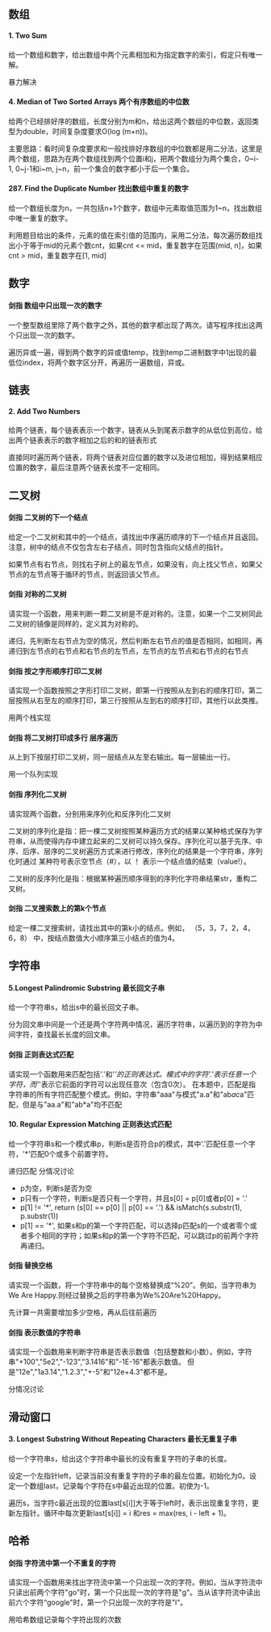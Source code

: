 ## 数组
#### 1. Two Sum 
给一个数组和数字，给出数组中两个元素相加和为指定数字的索引，假定只有唯一解。

暴力解决

#### 4. Median of Two Sorted Arrays 两个有序数组的中位数
给两个已经排好序的数组，长度分别为m和n，给出这两个数组的中位数，返回类型为double，时间复杂度要求O(log (m+n))。

主要思路：看时间复杂度要求和一般找排好序数组的中位数都是用二分法，这里是两个数组，思路为在两个数组找到两个位置i和j，把两个数组分为两个集合，0\~i-1, 0\~j-1和i\~m, j\~n，前一个集合的数字都小于后一个集合。

#### 287. Find the Duplicate Number 找出数组中重复的数字
给一个数组长度为n，一共包括n+1个数字，数组中元素取值范围为1~n，找出数组中唯一重复的数字。

利用题目给出的条件，元素的值在索引值的范围内，采用二分法，每次遍历数组找出小于等于mid的元素个数cnt，如果cnt <= mid，重复数字在范围(mid, n]，如果cnt > mid，重复数字在[1, mid]

## 数字
#### 剑指 数组中只出现一次的数字
一个整型数组里除了两个数字之外，其他的数字都出现了两次。请写程序找出这两个只出现一次的数字。

遍历异或一遍，得到两个数字的异或值temp，找到temp二进制数字中1出现的最低位index，将两个数字区分开，再遍历一遍数组，异或。


## 链表
#### 2. Add Two Numbers
给两个链表，每个链表表示一个数字，链表从头到尾表示数字的从低位到高位，给出两个链表表示的数字相加之后的和的链表形式

直接同时遍历两个链表，将两个链表对应位置的数字以及进位相加，得到结果相应位置的数字，最后注意两个链表长度不一定相同。


## 二叉树
#### 剑指 二叉树的下一个结点
给定一个二叉树和其中的一个结点，请找出中序遍历顺序的下一个结点并且返回。注意，树中的结点不仅包含左右子结点，同时包含指向父结点的指针。

如果节点有右节点，则找右子树上的最左节点，如果没有，向上找父节点，如果父节点的左节点等于循环的节点，则返回该父节点。

#### 剑指 对称的二叉树
请实现一个函数，用来判断一颗二叉树是不是对称的。注意，如果一个二叉树同此二叉树的镜像是同样的，定义其为对称的。

递归，先判断左右节点为空的情况，然后判断左右节点的值是否相同，如相同，再递归到左节点的右节点和右节点的左节点，左节点的左节点和右节点的右节点

#### 剑指 按之字形顺序打印二叉树
请实现一个函数按照之字形打印二叉树，即第一行按照从左到右的顺序打印，第二层按照从右至左的顺序打印，第三行按照从左到右的顺序打印，其他行以此类推。

用两个栈实现

#### 剑指 将二叉树打印成多行 层序遍历
从上到下按层打印二叉树，同一层结点从左至右输出。每一层输出一行。

用一个队列实现

#### 剑指 序列化二叉树
请实现两个函数，分别用来序列化和反序列化二叉树

二叉树的序列化是指：把一棵二叉树按照某种遍历方式的结果以某种格式保存为字符串，从而使得内存中建立起来的二叉树可以持久保存。序列化可以基于先序、中序、后序、层序的二叉树遍历方式来进行修改，序列化的结果是一个字符串，序列化时通过 某种符号表示空节点（#），以 ！ 表示一个结点值的结束（value!）。

二叉树的反序列化是指：根据某种遍历顺序得到的序列化字符串结果str，重构二叉树。

#### 剑指 二叉搜索数上的第k个节点
给定一棵二叉搜索树，请找出其中的第k小的结点。例如， （5，3，7，2，4，6，8）    中，按结点数值大小顺序第三小结点的值为4。



## 字符串
#### 5.Longest Palindromic Substring 最长回文子串
给一个字符串s，给出s中的最长回文子串。

分为回文串中间是一个还是两个字符两中情况，遍历字符串，以遍历到的字符为中间字符，查找最长长度的回文串。

#### 剑指 正则表达式匹配 
请实现一个函数用来匹配包括'.'和'*'的正则表达式。模式中的字符'.'表示任意一个字符，而'*'表示它前面的字符可以出现任意次（包含0次）。 在本题中，匹配是指字符串的所有字符匹配整个模式。例如，字符串"aaa"与模式"a.a"和"ab*ac*a"匹配，但是与"aa.a"和"ab*a"均不匹配

#### 10. Regular Expression Matching 正则表达式匹配
给一个字符串s和一个模式串p，判断s是否符合p的模式，其中'.'匹配任意一个字符，'\*'匹配0个或多个前置字符。

递归匹配
分情况讨论
- p为空，判断s是否为空
- p只有一个字符，判断s是否只有一个字符，并且s[0] = p[0]或者p[0] = '.'
- p[1] != '\*', return (s[0] == p[0] || p[0] == '.') && isMatch(s.substr(1), p.substr(1))
- p[1] == '\*', 如果s和p的第一个字符匹配，可以选择p匹配s的一个或者零个或者多个相同的字符；如果s和p的第一个字符不匹配，可以跳过p的前两个字符再递归。

#### 剑指 替换空格
请实现一个函数，将一个字符串中的每个空格替换成“%20”。例如，当字符串为We Are Happy.则经过替换之后的字符串为We%20Are%20Happy。

先计算一共需要增加多少空格，再从后往前遍历

#### 剑指 表示数值的字符串
请实现一个函数用来判断字符串是否表示数值（包括整数和小数）。例如，字符串"+100","5e2","-123","3.1416"和"-1E-16"都表示数值。 但是"12e","1a3.14","1.2.3","+-5"和"12e+4.3"都不是。

分情况讨论

## 滑动窗口
#### 3. Longest Substring Without Repeating Characters 最长无重复子串
给一个字符串s，给出这个字符串中最长的没有重复字符的子串的长度。

设定一个左指针left，记录当前没有重复字符的子串的最左位置。初始化为0。设定一个数组last，记录每个字符在s中最近出现的位置。初使为-1。

遍历s，当字符c最近出现的位置last[s[i]]大于等于left时，表示出现重复字符，更新左指针。循环中每次更新last[s[i]] = i 和res = max(res, i - left + 1)。


## 哈希

#### 剑指 字符流中第一个不重复的字符 
请实现一个函数用来找出字符流中第一个只出现一次的字符。例如，当从字符流中只读出前两个字符"go"时，第一个只出现一次的字符是"g"。当从该字符流中读出前六个字符“google"时，第一个只出现一次的字符是"l"。

用哈希数组记录每个字符出现的次数


